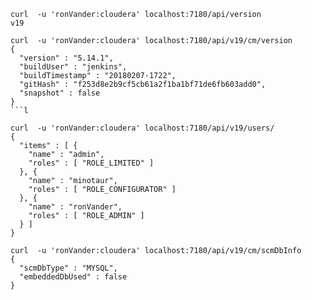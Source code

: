 ```
curl  -u 'ronVander:cloudera' localhost:7180/api/version
v19
```

```
curl  -u 'ronVander:cloudera' localhost:7180/api/v19/cm/version
{
  "version" : "5.14.1",
  "buildUser" : "jenkins",
  "buildTimestamp" : "20180207-1722",
  "gitHash" : "f253d8e2b9cf5cb61a2f1ba1bf71de6fb603add0",
  "snapshot" : false
}
```l

```


```
curl  -u 'ronVander:cloudera' localhost:7180/api/v19/users/
{
  "items" : [ {
    "name" : "admin",
    "roles" : [ "ROLE_LIMITED" ]
  }, {
    "name" : "minotaur",
    "roles" : [ "ROLE_CONFIGURATOR" ]
  }, {
    "name" : "ronVander",
    "roles" : [ "ROLE_ADMIN" ]
  } ]
}

```


```
curl  -u 'ronVander:cloudera' localhost:7180/api/v19/cm/scmDbInfo
{
  "scmDbType" : "MYSQL",
  "embeddedDbUsed" : false
}
```